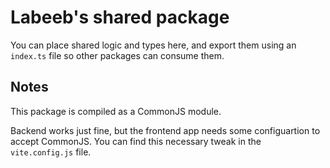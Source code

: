 # Labeeb's shared package

You can place shared logic and types here, and export them using an `index.ts` file so other packages can consume them.

## Notes

This package is compiled as a CommonJS module. 

Backend works just fine, but the frontend app needs some configuartion to accept CommonJS. You can find this necessary tweak in the `vite.config.js` file.